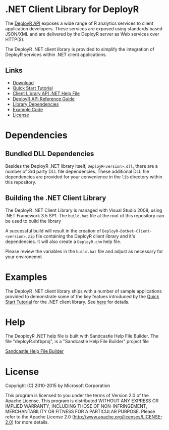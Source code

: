 .NET Client Library for DeployR
===============================

The [DeployR API](https://github.com/deployr/server) exposes a wide range of
R analytics services to client application developers. These services are
exposed using standards based JSON/XML and are delivered by the DeployR 
server as Web services over HTTP(S).

The DeployR .NET client library is provided to simplify the integration of
DeployR services within .NET client applications.

Links
-----

  * [Download](http://deployr.revolutionanalytics.com/docanddown/#clientlib)
  * [Quick Start Tutorial](http://deployr.revolutionanalytics.com/documents/dev/clientlib)
  * [Client Library API .NET Help File](#help)
  * [DeployR API Reference Guide](http://deployr.revolutionanalytics.com/documents/dev/api-doc/guide)
  * [Library Dependencies](#dependencies)
  * [Example Code](#examples)
  * [License](#license)

Dependencies
============

Bundled DLL Dependencies
------------------------

Besides the DeployR .NET library itself, `DeployR<version>.dll`,
there are a number of 3rd party DLL file dependencies. These additional DLL
file dependencies are provided for your convenience in the `lib` directory
within this repository.


Building the .NET Client Library
--------------------------------

The DeployR .NET Client Library is managed with Visual Studio 2008, using .NET Framework 3.5 SP1.
The `build.bat` file at the root of this repository can be used to build the library

A successful build will result in the creation of `DeployR-DotNet-Client-<version>.zip` file containing the 
DeployR client library and it's dependencies.  It will also create a `DeployR.chm` help file.

Please review the variables in the `build.bat` file and adjust as necessary for your environemnt


Examples
========

The DeployR .NET client library ships with a number of sample applications
provided to demonstrate some of the key featues introduced by the
[Quick Start Tutorial](http://deployr.revolutionanalytics.com/documents/dev/clientlib)
for the .NET client library. See
[here](examples/tutorial) for details.

Help
====

The DeoployR .NET help file is built with Sandcastle Help File Builder.
The file "deployR.shfbproj", is a "Sandcastle Help File Builder" project file

[Sandcastle Help File Builder](http://shfb.codeplex.com/)

License
=======

Copyright (C) 2010-2015 by Microsoft Corporation

This program is licensed to you under the terms of Version 2.0 of the
Apache License. This program is distributed WITHOUT
ANY EXPRESS OR IMPLIED WARRANTY, INCLUDING THOSE OF NON-INFRINGEMENT,
MERCHANTABILITY OR FITNESS FOR A PARTICULAR PURPOSE. Please refer to the
Apache License 2.0 (http://www.apache.org/licenses/LICENSE-2.0) for more 
details.